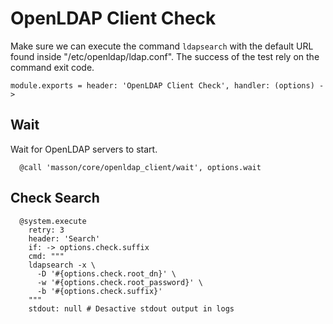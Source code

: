 
# OpenLDAP Client Check

Make sure we can execute the command `ldapsearch` with the default URL found
inside "/etc/openldap/ldap.conf". The success of the test rely on the command
exit code.

    module.exports = header: 'OpenLDAP Client Check', handler: (options) ->

## Wait

Wait for OpenLDAP servers to start.

      @call 'masson/core/openldap_client/wait', options.wait

## Check Search

      @system.execute
        retry: 3
        header: 'Search'
        if: -> options.check.suffix
        cmd: """
        ldapsearch -x \
          -D '#{options.check.root_dn}' \
          -w '#{options.check.root_password}' \
          -b '#{options.check.suffix}'
        """
        stdout: null # Desactive stdout output in logs
